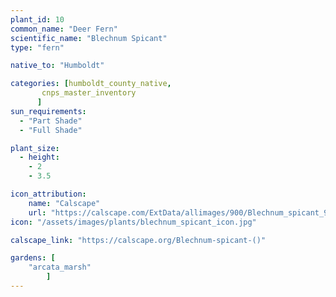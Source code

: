 ```yaml
---
plant_id: 10
common_name: "Deer Fern"
scientific_name: "Blechnum Spicant"
type: "fern"

native_to: "Humboldt"

categories: [humboldt_county_native,
       cnps_master_inventory
      ]
sun_requirements:
  - "Part Shade"
  - "Full Shade"

plant_size:
  - height: 
    - 2
    - 3.5

icon_attribution: 
    name: "Calscape"
    url: "https://calscape.com/ExtData/allimages/900/Blechnum_spicant_900_56.jpg"
icon: "/assets/images/plants/blechnum_spicant_icon.jpg"

calscape_link: "https://calscape.org/Blechnum-spicant-()"

gardens: [ 
    "arcata_marsh"
        ]
---
```


